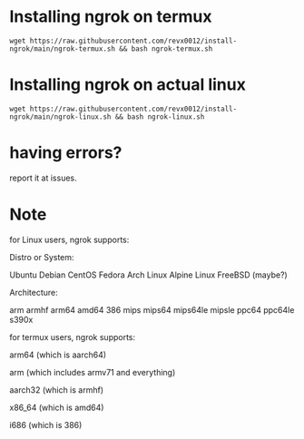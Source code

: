 # Installing ngrok on termux

```wget https://raw.githubusercontent.com/revx0012/install-ngrok/main/ngrok-termux.sh && bash ngrok-termux.sh```


# Installing ngrok on actual linux

```wget https://raw.githubusercontent.com/revx0012/install-ngrok/main/ngrok-linux.sh && bash ngrok-linux.sh```

# having errors?

report it at issues.

# Note

for Linux users, ngrok supports:

Distro or System:

Ubuntu
Debian
CentOS
Fedora
Arch Linux
Alpine Linux
FreeBSD (maybe?)


Architecture:

arm 
armhf
arm64
amd64
386
mips
mips64
mips64le
mipsle
ppc64
ppc64le
s390x

for termux users, ngrok supports:

arm64 (which is aarch64)

arm   (which includes armv71 and everything)

aarch32 (which is armhf)

x86_64 (which is amd64)

i686 (which is 386)



